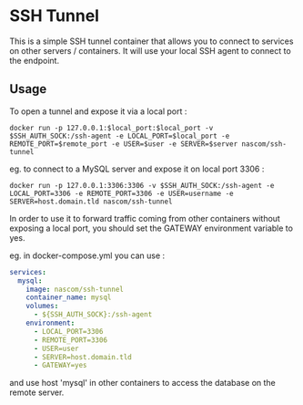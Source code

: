 # SSH Tunnel

This is a simple SSH tunnel container that allows you to connect to services on other servers / containers. 
It will use your local SSH agent to connect to the endpoint.

## Usage

To open a tunnel and expose it via a local port :

    docker run -p 127.0.0.1:$local_port:$local_port -v $SSH_AUTH_SOCK:/ssh-agent -e LOCAL_PORT=$local_port -e REMOTE_PORT=$remote_port -e USER=$user -e SERVER=$server nascom/ssh-tunnel
    
eg. to connect to a MySQL server and expose it on local port 3306 : 

    docker run -p 127.0.0.1:3306:3306 -v $SSH_AUTH_SOCK:/ssh-agent -e LOCAL_PORT=3306 -e REMOTE_PORT=3306 -e USER=username -e SERVER=host.domain.tld nascom/ssh-tunnel

In order to use it to forward traffic coming from other containers without exposing a local port, you should set the 
GATEWAY environment variable to yes.
 
eg. in docker-compose.yml you can use :

```yaml
services:
  mysql:
    image: nascom/ssh-tunnel
    container_name: mysql
    volumes:
      - ${SSH_AUTH_SOCK}:/ssh-agent
    environment:
      - LOCAL_PORT=3306
      - REMOTE_PORT=3306
      - USER=user
      - SERVER=host.domain.tld
      - GATEWAY=yes
``` 

and use host 'mysql' in other containers to access the database on the remote server.
